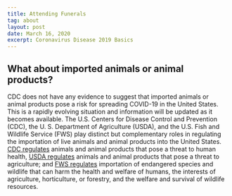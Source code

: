 ```yaml
---
title: Attending Funerals
tag: about
layout: post
date: March 16, 2020
excerpt: Coronavirus Disease 2019 Basics
---
```

<h2> What about imported animals or animal products? </h2>
CDC does not have any evidence to suggest that imported animals or animal products pose a risk for spreading COVID-19 in the United States. This is a rapidly evolving situation and information will be updated as it becomes available. The U.S. Centers for Disease Control and Prevention (CDC), the U. S. Department of Agriculture (USDA), and the U.S. Fish and Wildlife Service (FWS) play distinct but complementary roles in regulating the importation of live animals and animal products into the United States. <a href="https://www.cdc.gov/importation/index.html" target="_blank">CDC regulates</a> animals and animal products that pose a threat to human health, <a href="https://www.aphis.usda.gov/aphis/ourfocus/animalhealth/animal-and-animal-product-import-information/ct_animal_imports_home" target="_blank">USDA regulates</a> animals and animal products that pose a threat to agriculture; and <a href="https://www.fws.gov/le/businesses.html" target="_blank">FWS regulates</a> importation of endangered species and wildlife that can harm the health and welfare of humans, the interests of agriculture, horticulture, or forestry, and the welfare and survival of wildlife resources.
